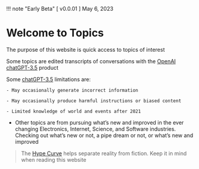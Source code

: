 !!! note "Early Beta"
    [ v0.0.01 ] May 6, 2023

    
# Welcome to Topics

The purpose of this website is quick access to topics of interest

Some topics are edited transcripts of conversations with the [OpenAI](https://openai.com) [chatGPT-3.5](https://chat.openai.com) product

Some [chatGPT-3.5](https://openai.com) limitations are:

    - May occasionally generate incorrect information
  
    - May occasionally produce harmful instructions or biased content

    - Limited knowledge of world and events after 2021

- Other topics are from pursuing what’s new and improved in the ever changing  Electronics, Internet, Science, and Software industries. Checking out what’s new or not, a pipe dream or not, or what’s new and improved
   
>The [Hype Curve](hype_curve.md) helps separate reality from fiction. Keep it in mind when reading this website



